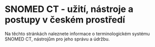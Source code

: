 # SNOMED CT - užití, nástroje a postupy v českém prostředí

Na těchto stránkách naleznete informace o terminologickém systému SNOMED CT, nástrojům pro jeho správu a údržbu.
